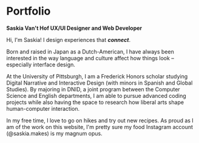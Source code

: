 # Portfolio

**Saskia Van't Hof
UX/UI Designer and Web Developer**

Hi, I'm Saskia!
I design experiences that **_connect_**.

Born and raised in Japan as a Dutch-American, I have always been interested in the way language and culture affect how things look – especially interface design.

At the University of Pittsburgh, I am a Frederick Honors scholar studying Digital Narrative and Interactive Design (with minors in Spanish and Global Studies). By majoring in DNID, a joint program between the Computer Science and English departments, I am able to pursue advanced coding projects while also having the space to research how liberal arts shape human-computer interaction.

In my free time, I love to go on hikes and try out new recipes. As proud as I am of the work on this website, I'm pretty sure my food Instagram account (@saskia.makes) is my magnum opus.
